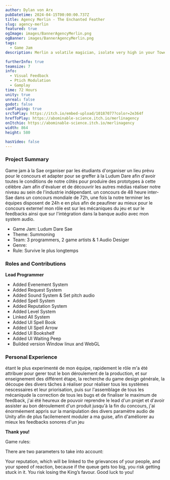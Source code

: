 ```yaml
---
author: Dylan von Arx
pubDatetime: 2024-04-15T00:00:00.737Z
title: Agency Merlin - The Enchanted Feather
slug: agency-merlin
featured: true
ogImage: images/BannerAgencyMerlin.png
ogBanner: images/BannerAgencyMerlin.png
tags:
  - Game Jam
description: Merlin a volatile magician, isolate very high in your Tower, the citizens and you mission is to be able to answer their requests using your magic.

furtherInfo: true
teamsize: 7
info:
  - Visual Feedback
  - Ptich Modulation
  - Gamplay
time: 72 Hours
unity: true
unreal: false
godot: false
canPlaying: true
srcToPlay: https://itch.io/embed-upload/10187077?color=2e364f
hrefToPlay: https://abominable-science.itch.io/merlinagency
onItchio: https://abominable-science.itch.io/merlinagency
width: 864
height: 580

hasVideo: false
---
```


<h3 class="post-title">Project Summary</h3>

Game jam à la Sae organiser par les étudiants d'organiser un lieu prévu pour le concours et adapter pour se greffer à la Ludum Dare afin d'avoir toutes le conditions de notre côtès pour produire des prototypes à cette célèbre Jam afin d'évaluer et de découvrir les autres médias réaliser notre niveau au sein de l'industrie indépendant.
un concours de 48 heure inter-Sae dans un concours mondiale de 72h, une fois la notre terminer les équipes disposent de 24h e en plus afin de peaufiner au mieux pour le concours externe! mon rôle est sur les mécaniques du jeu et sur le feedbacks ainsi que sur l'intégration dans la banque audio avec mon system audio.

- Game Jam: Ludum Dare Sae
- Theme: Summoning
- Team: 3 programmers, 2 game artists & 1 Audio Desiger
- Genre:
- Rule: Survive le plus longtemps

<h3 class="post-title">Roles and Contributions</h3>

<b>Lead Programmer</b>

- Added Evenement System
- Added Request System
- Added Sound System & Set pitch audio
- Added Spell System
- Added Reputation System
- Added Level System
- Linked All System
- Added UI Spell Book
- Added UI Spell Arrow
- Added UI Bookshelf
- Added UI Waiting Peep
- Builded version Window linux and WebGL

<h3 class="post-title">Personal Experience</h3>

étant le plus experimenté de mon équipe, rapidement le rôle m'a été attribuer pour gerer tout le bon déroulement de la production, et sur enseignement des différent étape,
la recherche du game design générale, la découpe des divers tâches à réaliser pour réaliser tous les systèmes nescessaires et leur priorisation, puis sur l'assemblage de tous les mécaniqude la correction de tous les bugs et de finaliser le maximum de feedback, j'ai été heureux de pouvoir reprendre le lead d'un projet et d'avoir assister au bon déroulement d'un produit jusqu'à la fin du concours, j'ai énorméement appris sur la manipulation des divers paramètre audio de Unity afin de plus facilemenent moduler a ma guise, afin d'améliorer au mieux les feedbacks sonores d'un jeu

<b>Thank you!</b>

Game rules:

There are two parameters to take into account:

Your reputation, which will be linked to the grievances of your people, and your speed of reaction, because if the queue gets too big, you risk getting stuck in it. You risk losing the King’s favour. Good luck to you!
